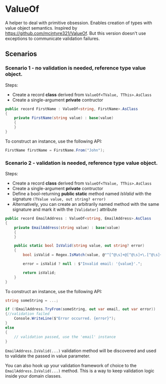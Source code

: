 # ValueOf

A helper to deal with primitive obsession. Enables creation of types with value object semantics. Inspired by https://github.com/mcintyre321/ValueOf. But this version doesn't use exceptions to communicate validation failures.

## Scenarios

### Scenario 1 - no validation is needed, **reference type** value object.

Steps:

- Create a record **class** derived from `ValueOf<TValue, TThis>.AsClass`
- Create a single-argument **private** contructor

```csharp
public record FirstName : ValueOf<string, FirstName>.AsClass
{
    private FirstName(string value) : base(value)
    {
    }
}
```

To construct an instance, use the following API:

```csharp
FirstName firstName = FirstName.From("John");
```

### Scenario 2 - validation is needed, **reference type** value object.

Steps:

- Create a record **class** derived from `ValueOf<TValue, TThis>.AsClass`
- Create a single-argument **private** contructor
- Define a bool-returning **public static** method named _IsValid_ with the signature `(TValue value, out string? error)`
- Alternatively, you can create an arbitrarily named method with the same signature and mark it with the `[Validator]` attribute

```csharp
public record EmailAddress : ValueOf<string, EmailAddress>.AsClass
{
    private EmailAddress(string value) : base(value)
    {
    }

    public static bool IsValid(string value, out string? error)
    {
        bool isValid = Regex.IsMatch(value, @"^[^@\s]+@[^@\s]+\.[^@\s]+$", RegexOptions.IgnoreCase);

        error = isValid ? null : $"Invalid email: '{value}'.";

        return isValid;
    }
}
```

To construct an instance, use the following API:

```csharp
string someString = ...;

if (!EmailAddress.TryFrom(someString, out var email, out var error))
{//validation failed
    Console.WriteLine($"Error occurred. {error}");
}
else
{
    // validation passed, use the 'email' instance
}
```

`EmailAddress.IsValid(...)` validation method will be discovered and used to validate the passed in value parameter.

You can also hook up your validation framework of choice to the `EmailAddress.IsValid(...)` method. This is a way to keep validation logic inside your domain classes.
